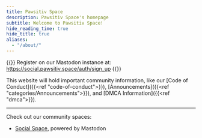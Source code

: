 ```yaml
---
title: Pawsitiv Space
description: Pawsitiv Space's homepage
subtitle: Welcome to Pawsitiv Space!
hide_reading_time: true
hide_title: true
aliases:
  - "/about/"
---
```


{{<alert>}}
Register on our Mastodon instance at: <a href="https://social.pawsitiv.space/auth/sign_up">https://social.pawsitiv.space/auth/sign_up</a>
{{</alert>}}

This website will hold important community information, like our [Code of Conduct]({{<ref "code-of-conduct">}}), [Announcements]({{<ref "categories/Announcements">}}), and [DMCA Information]({{<ref "dmca">}}).

---

Check out our community spaces:

* [Social Space](https://social.pawsitiv.space "https://social.pawsitiv.space"), powered by Mastodon
